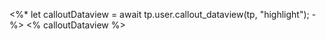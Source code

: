 <%*
let calloutDataview = await tp.user.callout_dataview(tp, "highlight");
-%>
<% calloutDataview %>